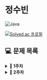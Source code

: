 # 정수빈

![Java](https://img.shields.io/badge/java-%23ED8B00.svg?style=for-the-badge&logo=java&logoColor=white)

[![Solved.ac
프로필](http://mazassumnida.wtf/api/v2/generate_badge?boj=sb991013)](https://solved.ac/sb991013)

## **💻 문제 목록**

<details markdown="1">
<summary><strong>📄 1주차 </strong></summary>

| 푼 문제 수 | 문제번호 |       제목        |                           URL                            |
| :--------: | :------: | :---------------: | :------------------------------------------------------: |
|     1      |   2557   | 입출력과 사칙연산 |           https://www.acmicpc.net/problem/2557           |
|     2      |  10718   | 입출력과 사칙연산 |          https://www.acmicpc.net/problem/10718           |
|     3      |  72410   | 신규 아이디 추천  | https://programmers.co.kr/learn/courses/30/lessons/72410 |
|     4      |    1     |      Two Sum      |          https://leetcode.com/problems/two-sum/          |

---

</details>

<details markdown="1">
<summary><strong>📄 2주차 </strong></summary>

| 푼 문제 수 | 문제번호 |       제목        |                           URL                            |
| :--------: | :------: | :---------------: | :------------------------------------------------------: |
|     1      |   2557   | 입출력과 사칙연산 |           https://www.acmicpc.net/problem/2557           |
|     2      |  10718   | 입출력과 사칙연산 |          https://www.acmicpc.net/problem/10718           |
|     3      |  72410   | 신규 아이디 추천  | https://programmers.co.kr/learn/courses/30/lessons/72410 |
|     4      |    1     |      Two Sum      |          https://leetcode.com/problems/two-sum/          |
|     5      |    2     |  Add Two Numbers  |      https://leetcode.com/problems/add-two-numbers/      |
|     6      |    49    |  Group Anagrams   |      https://leetcode.com/problems/group-anagrams/       |

---

</details>
